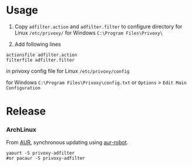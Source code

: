 # Usage
1. Copy `adfilter.action` and `adfilter.filter` to configure directory
  for Linux
  `/etc/privoxy/`
  for Windows
  `C:\Program Files\Privoxy\`

2. Add following lines
  ```
  actionsfile adfilter.action
  filterfile adfilter.filter
  ```
  in privoxy config file
  for Linux
  `/etc/privoxy/config`

  for Windows
  `C:\Program Files\Privoxy\config.txt`
  or
  `Options` > `Edit Main Configuration`

# Release
### ArchLinux
From [AUR](https://aur.archlinux.org/packages/privoxy-adfilter/), synchronous updating using [aur-robot](https://github.com/qwIvan/aur-robot).
```
yaourt -S privoxy-adfilter
#or pacaur -S privoxy-adfilter
```

